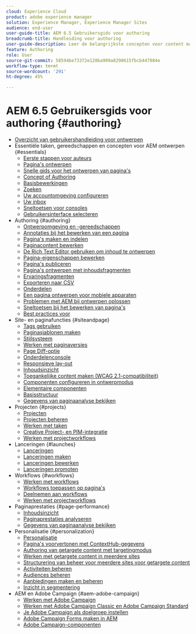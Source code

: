 ```yaml
---
cloud: Experience Cloud
product: adobe experience manager
solution: Experience Manager, Experience Manager Sites
audience: end-user
user-guide-title: AEM 6.5 Gebruikersgids voor authoring
breadcrumb-title: Handleiding voor authoring
user-guide-description: Leer de belangrijkste concepten voor content maken en authoring in AEM.
feature: Authoring
role: User
source-git-commit: 58594be73372e128ba999a8290615fbcb447084e
workflow-type: tm+mt
source-wordcount: '291'
ht-degree: 45%

---
```



# AEM 6.5 Gebruikersgids voor authoring {#authoring}

+ [Overzicht van gebruikershandleiding voor ontwerpen](home.md)
+ Essentiële taken, gereedschappen en concepten voor AEM ontwerpen {#essentials}
   + [Eerste stappen voor auteurs](first-steps.md)
   + [Pagina&#39;s ontwerpen](page-authoring.md)
   + [Snelle gids voor het ontwerpen van pagina&#39;s](qg-page-authoring.md)
   + [Concept of Authoring](author.md)
   + [Basisbewerkingen](basic-handling.md)
   + [Zoeken](search.md)
   + [Uw accountomgeving configureren](user-properties.md)
   + [Uw inbox](inbox.md)
   + [Sneltoetsen voor consoles](keyboard-shortcuts.md)
   + [Gebruikersinterface selecteren](select-ui.md)
+ Authoring {#authoring}
   + [Ontwerpomgeving en -gereedschappen](author-environment-tools.md)
   + [Annotaties bij het bewerken van een pagina](annotations.md)
   + [Pagina&#39;s maken en indelen](managing-pages.md)
   + [Paginacontent bewerken](editing-content.md)
   + [De Rich Text Editor gebruiken om inhoud te ontwerpen](rich-text-editor.md)
   + [Pagina-eigenschappen bewerken](editing-page-properties.md)
   + [Pagina&#39;s publiceren](publishing-pages.md)
   + [Pagina&#39;s ontwerpen met inhoudsfragmenten](content-fragments.md)
   + [Ervaringsfragmenten](experience-fragments.md)
   + [Exporteren naar CSV](csv-export.md)
   + [Onderdelen](default-components.md)
   + [Een pagina ontwerpen voor mobiele apparaten](mobile.md)
   + [Problemen met AEM bij ontwerpen oplossen](troubleshooting.md)
   + [Sneltoetsen bij het bewerken van pagina&#39;s](page-authoring-keyboard-shortcuts.md)
   + [Best practices voor](best-practices.md)
+ Site- en paginafuncties {#siteandpage}
   + [Tags gebruiken](tags.md)
   + [Paginasjablonen maken](templates.md)
   + [Stijlsysteem](style-system.md)
   + [Werken met paginaversies](working-with-page-versions.md)
   + [Page Diff-optie](page-diff.md)
   + [Onderdelenconsole](default-components-console.md)
   + [Responsieve lay-out](responsive-layout.md)
   + [Inhoudsinzicht](content-insights.md)
   + [Toegankelijke content maken (WCAG 2.1-compatibiliteit)](creating-accessible-content.md)
   + [Componenten configureren in ontwerpmodus](default-components-designmode.md)
   + [Elementaire componenten](default-components-foundation.md)
   + [Basisstructuur](scaffolding.md)
   + [Gegevens van paginaanalyse bekijken](page-analytics-using.md)
+ Projecten {#projects}
   + [Projecten](projects.md)
   + [Projecten beheren](touch-ui-managing-projects.md)
   + [Werken met taken](task-content.md)
   + [Creative Project- en PIM-integratie](managing-product-information.md)
   + [Werken met projectworkflows](projects-with-workflows.md)
+ Lanceringen {#launches}
   + [Lanceringen](launches.md)
   + [Lanceringen maken](launches-creating.md)
   + [Lanceringen bewerken](launches-editing.md)
   + [Lanceringen promoten](launches-promoting.md)
+ Workflows {#workflows}
   + [Werken met workflows](workflows.md)
   + [Workflows toepassen op pagina&#39;s](workflows-applying.md)
   + [Deelnemen aan workflows](workflows-participating.md)
   + [Werken met projectworkflows](https://experienceleague.adobe.com/docs/experience-manager-65/authoring/projects/projects-with-workflows.html)
+ Paginaprestaties {#page-performance}
   + [Inhoudsinzicht](https://experienceleague.adobe.com/docs/experience-manager-65/authoring/siteandpage/content-insights.html)
   + [Paginaprestaties analyseren](ci-analyze.md)
   + [Gegevens van paginaanalyse bekijken](pa-using.md)
+ Personalisatie {#personalization}
   + [Personalisatie](personalization.md)
   + [Pagina&#39;s voorvertonen met ContextHub-gegevens](ch-previewing.md)
   + [Authoring van getargete content met targetingmodus](content-targeting-touch.md)
   + [Werken met getargete content in meerdere sites](multisite-support-targeted-content.md)
   + [Structurering van beheer voor meerdere sites voor getargete content](technical-multisite-targeted.md)
   + [Activiteiten beheren](activitylib.md)
   + [Audiences beheren](managing-audiences.md)
   + [Aanbiedingen maken en beheren](offerlib.md)
   + [Inzicht in segmentering](segmentation-overview.md)
+ AEM en Adobe Campaign {#aem-adobe-campaign}
   + [Werken met Adobe Campaign](adobe-campaign.md)
   + [Werken met Adobe Campaign Classic en Adobe Campaign Standard](campaign.md)
   + [Je Adobe Campaign als doelgroep instellen](target-adobe-campaign.md)
   + [Adobe Campaign Forms maken in AEM](adobe-campaign-forms.md)
   + [Adobe Campaign-componenten](adobe-campaign-components.md)

